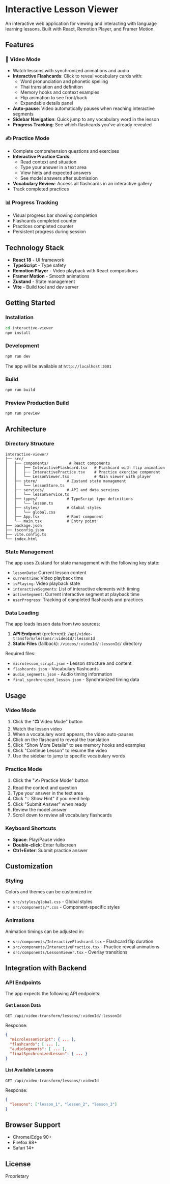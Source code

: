 # Interactive Lesson Viewer

An interactive web application for viewing and interacting with language learning lessons. Built with React, Remotion Player, and Framer Motion.

## Features

### 🎥 Video Mode

- Watch lessons with synchronized animations and audio
- **Interactive Flashcards**: Click to reveal vocabulary cards with:
  - Word pronunciation and phonetic spelling
  - Thai translation and definition
  - Memory hooks and context examples
  - Flip animation to see front/back
  - Expandable details panel
- **Auto-pause**: Video automatically pauses when reaching interactive segments
- **Sidebar Navigation**: Quick jump to any vocabulary word in the lesson
- **Progress Tracking**: See which flashcards you've already revealed

### ✍️ Practice Mode

- Complete comprehension questions and exercises
- **Interactive Practice Cards**:
  - Read context and situation
  - Type your answer in a text area
  - View hints and expected answers
  - See model answers after submission
- **Vocabulary Review**: Access all flashcards in an interactive gallery
- Track completed practices

### 📊 Progress Tracking

- Visual progress bar showing completion
- Flashcards completed counter
- Practices completed counter
- Persistent progress during session

## Technology Stack

- **React 18** - UI framework
- **TypeScript** - Type safety
- **Remotion Player** - Video playback with React compositions
- **Framer Motion** - Smooth animations
- **Zustand** - State management
- **Vite** - Build tool and dev server

## Getting Started

### Installation

```bash
cd interactive-viewer
npm install
```

### Development

```bash
npm run dev
```

The app will be available at `http://localhost:3001`

### Build

```bash
npm run build
```

### Preview Production Build

```bash
npm run preview
```

## Architecture

### Directory Structure

```
interactive-viewer/
├── src/
│   ├── components/         # React components
│   │   ├── InteractiveFlashcard.tsx   # Flashcard with flip animation
│   │   ├── InteractivePractice.tsx    # Practice exercise component
│   │   └── LessonViewer.tsx           # Main viewer with player
│   ├── store/             # Zustand state management
│   │   └── lessonStore.ts
│   ├── services/          # API and data services
│   │   └── lessonService.ts
│   ├── types/             # TypeScript type definitions
│   │   └── lesson.ts
│   ├── styles/            # Global styles
│   │   └── global.css
│   ├── App.tsx            # Root component
│   └── main.tsx           # Entry point
├── package.json
├── tsconfig.json
├── vite.config.ts
└── index.html
```

### State Management

The app uses Zustand for state management with the following key state:

- `lessonData`: Current lesson content
- `currentTime`: Video playback time
- `isPlaying`: Video playback state
- `interactiveSegments`: List of interactive elements with timing
- `activeSegment`: Current interactive segment at playback time
- `userProgress`: Tracking of completed flashcards and practices

### Data Loading

The app loads lesson data from two sources:

1. **API Endpoint** (preferred): `/api/video-transform/lessons/:videoId/:lessonId`
2. **Static Files** (fallback): `/videos/:videoId/:lessonId/` directory

Required files:

- `microlesson_script.json` - Lesson structure and content
- `flashcards.json` - Vocabulary flashcards
- `audio_segments.json` - Audio timing information
- `final_synchronized_lesson.json` - Synchronized timing data

## Usage

### Video Mode

1. Click the "📺 Video Mode" button
2. Watch the lesson video
3. When a vocabulary word appears, the video auto-pauses
4. Click on the flashcard to reveal the translation
5. Click "Show More Details" to see memory hooks and examples
6. Click "Continue Lesson" to resume the video
7. Use the sidebar to jump to specific vocabulary words

### Practice Mode

1. Click the "✍️ Practice Mode" button
2. Read the context and question
3. Type your answer in the text area
4. Click "💡 Show Hint" if you need help
5. Click "Submit Answer" when ready
6. Review the model answer
7. Scroll down to review all vocabulary flashcards

### Keyboard Shortcuts

- **Space**: Play/Pause video
- **Double-click**: Enter fullscreen
- **Ctrl+Enter**: Submit practice answer

## Customization

### Styling

Colors and themes can be customized in:

- `src/styles/global.css` - Global styles
- `src/components/*.css` - Component-specific styles

### Animations

Animation timings can be adjusted in:

- `src/components/InteractiveFlashcard.tsx` - Flashcard flip duration
- `src/components/InteractivePractice.tsx` - Practice reveal animations
- `src/components/LessonViewer.tsx` - Overlay transitions

## Integration with Backend

### API Endpoints

The app expects the following API endpoints:

#### Get Lesson Data

```
GET /api/video-transform/lessons/:videoId/:lessonId
```

Response:

```json
{
  "microlessonScript": { ... },
  "flashcards": [ ... ],
  "audioSegments": [ ... ],
  "finalSynchronizedLesson": { ... }
}
```

#### List Available Lessons

```
GET /api/video-transform/lessons/:videoId
```

Response:

```json
{
  "lessons": ["lesson_1", "lesson_2", "lesson_3"]
}
```

## Browser Support

- Chrome/Edge 90+
- Firefox 88+
- Safari 14+

## License

Proprietary
